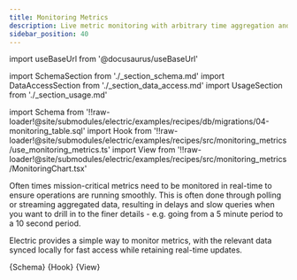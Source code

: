 ```yaml
---
title: Monitoring Metrics
description: Live metric monitoring with arbitrary time aggregation and view window
sidebar_position: 40
---
```


import useBaseUrl from '@docusaurus/useBaseUrl'

import SchemaSection from './_section_schema.md'
import DataAccessSection from './_section_data_access.md'
import UsageSection from './_section_usage.md'

import Schema from '!!raw-loader!@site/submodules/electric/examples/recipes/db/migrations/04-monitoring_table.sql'
import Hook from '!!raw-loader!@site/submodules/electric/examples/recipes/src/monitoring_metrics/use_monitoring_metrics.ts'
import View from '!!raw-loader!@site/submodules/electric/examples/recipes/src/monitoring_metrics/MonitoringChart.tsx'

Often times mission-critical metrics need to be monitored in real-time to ensure operations are running smoothly. This is often done through polling or streaming aggregated data, resulting in delays and slow queries when you want to drill in to the finer details - e.g. going from a 5 minute period to a 10 second period.

Electric provides a simple way to monitor metrics, with the relevant data synced locally for fast access while retaining real-time updates.

<SchemaSection />

<CodeBlock language="sql">
  {Schema}
</CodeBlock>

<DataAccessSection />

<CodeBlock language="ts">
  {Hook}
</CodeBlock>

<UsageSection />

<CodeBlock language="tsx">
  {View}
</CodeBlock>

